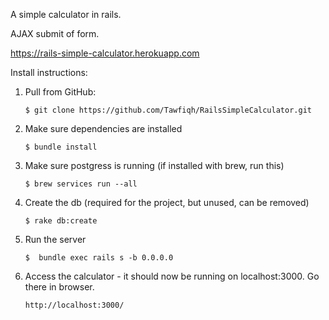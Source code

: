 A simple calculator in rails.

AJAX submit of form.

https://rails-simple-calculator.herokuapp.com

Install instructions:
1. Pull from GitHub:
    ```
    $ git clone https://github.com/Tawfiqh/RailsSimpleCalculator.git
    ```

2. Make sure dependencies are installed
    ```
    $ bundle install
    ```

3. Make sure postgress is running (if installed with brew, run this)
    ```
    $ brew services run --all
    ```

4. Create the db (required for the project, but unused, can be removed)
    ```
    $ rake db:create
    ```

5. Run the server
    ```
    $  bundle exec rails s -b 0.0.0.0
    ```

6. Access the calculator - it should now be running on localhost:3000. Go there in browser.
    ```
    http://localhost:3000/
    ```
